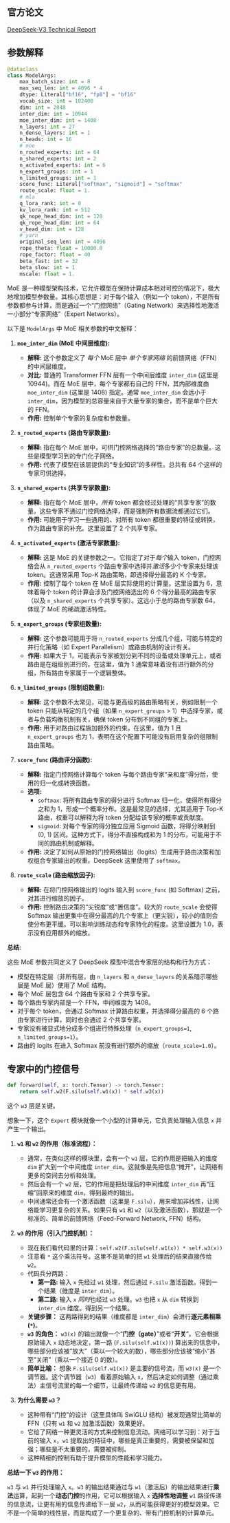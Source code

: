 ## 官方论文

[DeepSeek-V3 Technical Report](https://arxiv.org/pdf/2412.19437)

## 参数解释

```python
@dataclass
class ModelArgs:
    max_batch_size: int = 8
    max_seq_len: int = 4096 * 4
    dtype: Literal["bf16", "fp8"] = "bf16"
    vocab_size: int = 102400
    dim: int = 2048
    inter_dim: int = 10944
    moe_inter_dim: int = 1408
    n_layers: int = 27
    n_dense_layers: int = 1
    n_heads: int = 16
    # moe
    n_routed_experts: int = 64
    n_shared_experts: int = 2
    n_activated_experts: int = 6
    n_expert_groups: int = 1
    n_limited_groups: int = 1
    score_func: Literal["softmax", "sigmoid"] = "softmax"
    route_scale: float = 1.
    # mla
    q_lora_rank: int = 0
    kv_lora_rank: int = 512
    qk_nope_head_dim: int = 128
    qk_rope_head_dim: int = 64
    v_head_dim: int = 128
    # yarn
    original_seq_len: int = 4096
    rope_theta: float = 10000.0
    rope_factor: float = 40
    beta_fast: int = 32
    beta_slow: int = 1
    mscale: float = 1.
```

MoE 是一种模型架构技术，它允许模型在保持计算成本相对可控的情况下，极大地增加模型参数量。其核心思想是：对于每个输入（例如一个 token），不是所有参数都参与计算，而是通过一个“门控网络”（Gating Network）来选择性地激活一小部分“专家网络”（Expert Networks）。

以下是 `ModelArgs` 中 MoE 相关参数的中文解释：

1.  **`moe_inter_dim` (MoE 中间层维度):**
    *   **解释:** 这个参数定义了 *每个* MoE 层中 *单个专家网络* 的前馈网络（FFN）的中间层维度。
    *   **对比:** 普通的 Transformer FFN 层有一个中间层维度 `inter_dim` (这里是 10944)。而在 MoE 层中，每个专家都有自己的 FFN，其内部维度由 `moe_inter_dim` (这里是 1408) 指定。通常 `moe_inter_dim` 会远小于 `inter_dim`，因为模型的总容量来自于大量专家的集合，而不是单个巨大的 FFN。
    *   **作用:** 控制单个专家的复杂度和参数量。

2.  **`n_routed_experts` (路由专家数量):**
    *   **解释:** 指在每个 MoE 层中，可供门控网络选择的“路由专家”的总数量。这些是模型学习到的专门化子网络。
    *   **作用:** 代表了模型在该层提供的“专业知识”的多样性。总共有 64 个这样的专家可供选择。

3.  **`n_shared_experts` (共享专家数量):**
    *   **解释:** 指在每个 MoE 层中，*所有* token 都会经过处理的“共享专家”的数量。这些专家不通过门控网络选择，而是强制所有数据流都通过它们。
    *   **作用:** 可能用于学习一些通用的、对所有 token 都很重要的特征或转换，作为路由专家的补充。这里设置了 2 个共享专家。

4.  **`n_activated_experts` (激活专家数量):**
    *   **解释:** 这是 MoE 的关键参数之一。它指定了对于*每个*输入 token，门控网络会从 `n_routed_experts` 个路由专家中选择并*激活*多少个专家来处理该 token。这通常采用 Top-K 路由策略，即选择得分最高的 K 个专家。
    *   **作用:** 控制了每个 token 在 MoE 层实际使用的计算量。这里设置为 6，意味着每个 token 的计算会涉及门控网络选出的 6 个得分最高的路由专家（以及 `n_shared_experts` 个共享专家）。这远小于总的路由专家数 64，体现了 MoE 的稀疏激活特性。

5.  **`n_expert_groups` (专家组数量):**
    *   **解释:** 这个参数可能用于将 `n_routed_experts` 分成几个组，可能与特定的并行化策略（如 Expert Parallelism）或路由机制的设计有关。
    *   **作用:** 如果大于 1，可能表示专家被划分到不同的设备或处理单元上，或者路由是在组级别进行的。在这里，值为 1 通常意味着没有进行额外的分组，所有路由专家属于一个逻辑整体。

6.  **`n_limited_groups` (限制组数量):**
    *   **解释:** 这个参数不太常见，可能与更高级的路由策略有关，例如限制一个 token 只能从特定的几个组（如果 `n_expert_groups` > 1）中选择专家，或者与负载均衡机制有关，确保 token 分布到不同组的专家上。
    *   **作用:** 用于对路由过程施加额外的约束。在这里，值为 1 且 `n_expert_groups` 也为 1，表明在这个配置下可能没有启用复杂的组限制路由策略。

7.  **`score_func` (路由评分函数):**
    *   **解释:** 指定门控网络计算每个 token 与每个路由专家“亲和度”得分后，使用的归一化或转换函数。
    *   **选项:**
        *   `softmax`: 将所有路由专家的得分进行 Softmax 归一化，使得所有得分之和为 1，形成一个概率分布。这是最常见的选择，尤其适用于 Top-K 路由，权重可以解释为将 token 分配给该专家的概率或贡献度。
        *   `sigmoid`: 对每个专家的得分独立应用 Sigmoid 函数，将得分映射到 (0, 1) 区间。这种方式下，得分不直接构成和为 1 的分布，可能用于不同的路由机制或解释。
    *   **作用:** 决定了如何从原始的门控网络输出（logits）生成用于路由决策和加权组合专家输出的权重。DeepSeek 这里使用了 `softmax`。

8.  **`route_scale` (路由缩放因子):**
    *   **解释:** 在将门控网络输出的 logits 输入到 `score_func` (如 Softmax) 之前，对其进行缩放的因子。
    *   **作用:** 控制路由决策的“尖锐度”或“置信度”。较大的 `route_scale` 会使得 Softmax 输出更集中在得分最高的几个专家上（更尖锐），较小的值则会使分布更平缓。可以影响训练动态和专家特化的程度。这里设置为 1.0，表示没有应用额外的缩放。

**总结:**

这些 MoE 参数共同定义了 DeepSeek 模型中混合专家层的结构和行为方式：
*   模型在特定层（非所有层，由 `n_layers` 和 `n_dense_layers` 的关系暗示哪些层是 MoE 层）使用了 MoE 结构。
*   每个 MoE 层包含 64 个路由专家和 2 个共享专家。
*   每个路由专家内部是一个 FFN，中间维度为 1408。
*   对于每个 token，会通过 Softmax 计算路由权重，并选择得分最高的 6 个路由专家进行计算，同时也会通过 2 个共享专家。
*   专家没有被显式地分成多个组进行特殊处理（`n_expert_groups=1`, `n_limited_groups=1`）。
*   路由的 logits 在进入 Softmax 前没有进行额外的缩放（`route_scale=1.0`）。


## 专家中的门控信号

```python
def forward(self, x: torch.Tensor) -> torch.Tensor:
    return self.w2(F.silu(self.w1(x)) * self.w3(x))
```

这个 `w3` 层是关键。

想象一下，这个 `Expert` 模块就像一个小型的计算单元，它负责处理输入信息 `x` 并产生一个输出。

1.  **`w1` 和 `w2` 的作用（标准流程）：**
    *   通常，在类似这样的模块里，会有一个 `w1` 层，它的作用是把输入的维度 `dim` 扩大到一个中间维度 `inter_dim`。这就像是先把信息“摊开”，让网络有更多的空间去分析和处理。
    *   然后会有一个 `w2` 层，它的作用是把处理后的中间维度 `inter_dim` 再“压缩”回原来的维度 `dim`，得到最终的输出。
    *   中间通常还会有一个激活函数（这里是 `F.silu`），用来增加非线性，让网络能学习更复杂的关系。如果只有 `w1` 和 `w2`（以及激活函数），那就是一个标准的、简单的前馈网络（Feed-Forward Network, FFN）结构。

2.  **`w3` 的作用（引入门控机制）：**
    *   现在我们看代码里的计算：`self.w2(F.silu(self.w1(x)) * self.w3(x))`
    *   注意看 `*` 这个乘法符号。这里不是简单的把 `w1` 处理后的结果直接传给 `w2`。
    *   代码兵分两路：
        *   **第一路:** 输入 `x` 先经过 `w1` 处理，然后通过 `F.silu` 激活函数。得到一个结果（维度是 `inter_dim`）。
        *   **第二路:** 输入 `x` *同时*也经过 `w3` 处理。`w3` 也把 `x` 从 `dim` 转换到 `inter_dim` 维度。得到另一个结果。
    *   **关键步骤：** 这两路得到的结果（维度都是 `inter_dim`）会进行**逐元素相乘 (`*`)**。
    *   **`w3` 的角色：** `w3(x)` 的输出就像一个“**门控（gate）**”或者“**开关**”。它会根据原始输入 `x` 动态地决定，第一路 (`F.silu(self.w1(x))`) 算出来的信息中，哪些部分应该被“放大”（乘以一个较大的数），哪些部分应该被“缩小”甚至“关闭”（乘以一个接近 0 的数）。
    *   **简单比喻：** 想象 `F.silu(self.w1(x))` 是主要的信号流，而 `w3(x)` 是一个调节器。这个调节器（`w3`）看着原始输入 `x`，然后决定如何调整（通过乘法）主信号流里的每一个细节，让最终传递给 `w2` 的信息更有用。

3.  **为什么需要 `w3`？**
    *   这种带有“门控”的设计（这里具体叫 SwiGLU 结构）被发现通常比简单的 FFN（只有 `w1` 和 `w2` 加激活函数）效果更好。
    *   它给了网络一种更灵活的方式来控制信息流动。网络可以学习到：对于当前的输入 `x`，`w1` 提取出的特征中，哪些是真正重要的，需要被保留和加强；哪些是不太重要的，需要被抑制。
    *   这种精细的控制有助于提升模型的性能和学习能力。

**总结一下 `w3` 的作用：**

`w3` 与 `w1` 并行处理输入 `x`。`w3` 的输出结果通过与 `w1`（激活后）的输出结果进行**乘法**运算，起到一个**动态门控**的作用，它可以根据输入 `x` **选择性地调整** `w1` 路径传递的信息流，让更有用的信息传递给下一层 `w2`，从而可能获得更好的模型效果。它不是一个简单的线性层，而是构成了一个更复杂的、带有门控机制的计算单元。
